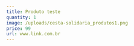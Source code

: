 ```yaml
---
title: Produto teste
quantity: 1
image: /uploads/cesta-solidaria_produtos1.png
price: 99
url: www.link.com.br
---
```

